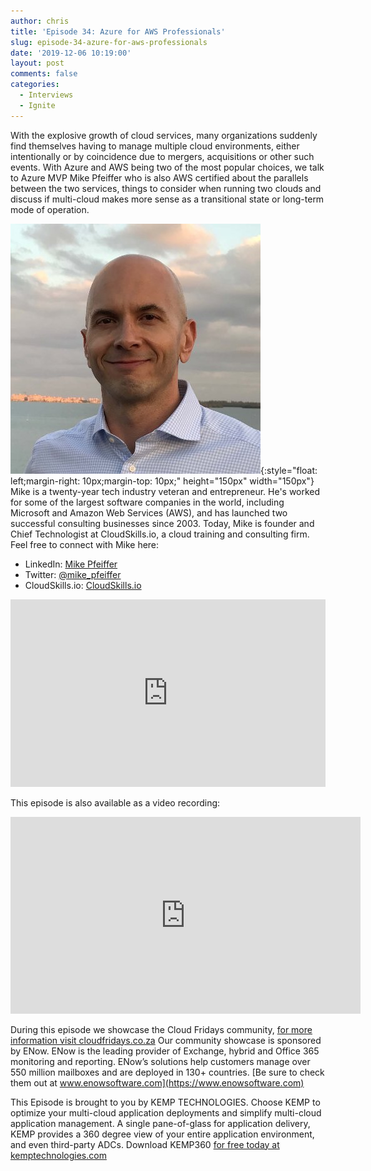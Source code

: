 ```yaml
---
author: chris
title: 'Episode 34: Azure for AWS Professionals'
slug: episode-34-azure-for-aws-professionals
date: '2019-12-06 10:19:00'
layout: post
comments: false
categories:
  - Interviews
  - Ignite
---
```


With the explosive growth of cloud services, many organizations suddenly find themselves having to manage multiple cloud environments, either intentionally or by coincidence due to mergers, acquisitions or other such events. With Azure and AWS being two of the most popular choices, we talk to Azure MVP Mike Pfeiffer who is also AWS certified about the parallels between the two services, things to consider when running two clouds and discuss if multi-cloud makes more sense as a transitional state or long-term mode of operation.

![Mike](/images/uploads/2019/12/mike.jpg){:style="float: left;margin-right: 10px;margin-top: 10px;" height="150px" width="150px"} Mike is a twenty-year tech industry veteran and entrepreneur. He's worked for some of the largest software companies in the world, including Microsoft and Amazon Web Services (AWS), and has launched two successful consulting businesses since 2003. Today, Mike is founder and Chief Technologist at CloudSkills.io, a cloud training and consulting firm. Feel free to connect with Mike here:
* LinkedIn: [Mike Pfeiffer](https://www.linkedin.com/in/mpfeiffer/)
* Twitter: [@mike_pfeiffer](https://twitter.com/mike_pfeiffer)
* CloudSkills.io: [CloudSkills.io](https://cloudskills.io)

<p><iframe width="100%" height="300" scrolling="no" frameborder="no" allow="autoplay" src="https://w.soundcloud.com/player/?url=https%3A//api.soundcloud.com/tracks/723701563&color=%23ff5500&auto_play=false&hide_related=false&show_comments=true&show_user=true&show_reposts=false&show_teaser=true&visual=true"></iframe></p>

This episode is also available as a video recording:

<p><iframe width="560" height="315" src="https://www.youtube.com/embed/LbEhqSocsMw" frameborder="0" allow="accelerometer; autoplay; encrypted-media; gyroscope; picture-in-picture" allowfullscreen></iframe></p>

During this episode we showcase the Cloud Fridays community, [for more information visit cloudfridays.co.za](http://cloudfridays.co.za) Our community showcase is sponsored by ENow. ENow is the leading provider of Exchange, hybrid and Office 365 monitoring and reporting. ENow’s solutions help customers manage over 550 million mailboxes and are deployed in 130+ countries. [Be sure to check them out at www.enowsoftware.com](https://www.enowsoftware.com)

This Episode is brought to you by KEMP TECHNOLOGIES. Choose KEMP to optimize your multi-cloud application deployments and simplify multi-cloud application management. A single pane-of-glass for application delivery, KEMP provides a 360 degree view of your entire application environment, and even third-party ADCs. Download KEMP360 [for free today at kemptechnologies.com](https://kempte.ch/2MYXjew)

